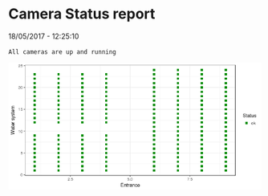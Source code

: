 Camera Status report
================
18/05/2017 - 12:25:10

    All cameras are up and running

![](camreport_files/figure-markdown_github/unnamed-chunk-2-1.png)
